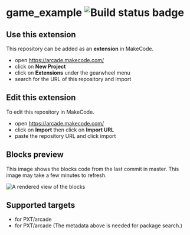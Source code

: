 # game_example ![Build status badge](https://github.com/pacoisdabwst/game_example/workflows/MakeCode/badge.svg)



## Use this extension

This repository can be added as an **extension** in MakeCode.

* open https://arcade.makecode.com/
* click on **New Project**
* click on **Extensions** under the gearwheel menu
* search for the URL of this repository and import

## Edit this extension

To edit this repository in MakeCode.

* open https://arcade.makecode.com/
* click on **Import** then click on **Import URL**
* paste the repository URL and click import

## Blocks preview

This image shows the blocks code from the last commit in master.
This image may take a few minutes to refresh.

![A rendered view of the blocks](https://github.com/pacoisdabwst/game_example/raw/master/.makecode/blocks.png)

## Supported targets

* for PXT/arcade
* for PXT/arcade
(The metadata above is needed for package search.)

